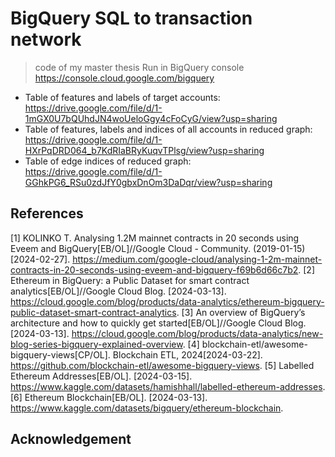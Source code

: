# BigQuery SQL to transaction network
> code of my master thesis
Run in BigQuery console https://console.cloud.google.com/bigquery
* Table of features and labels of target accounts: https://drive.google.com/file/d/1-1mGX0U7bQUhdJN4woUeloGgy4cFoCyG/view?usp=sharing
* Table of features, labels and indices of all accounts in reduced graph: https://drive.google.com/file/d/1-HXrPqDRD064_b7KdRIaBRyKuqvTPlsg/view?usp=sharing
* Table of edge indices of reduced graph: https://drive.google.com/file/d/1-GGhkPG6_RSu0zdJfY0gbxDnOm3DaDqr/view?usp=sharing

## References
[1] KOLINKO T. Analysing 1.2M mainnet contracts in 20 seconds using Eveem and BigQuery[EB/OL]//Google Cloud - Community. (2019-01-15)[2024-02-27]. https://medium.com/google-cloud/analysing-1-2m-mainnet-contracts-in-20-seconds-using-eveem-and-bigquery-f69b6d66c7b2.
[2] Ethereum in BigQuery: a Public Dataset for smart contract analytics[EB/OL]//Google Cloud Blog. [2024-03-13]. https://cloud.google.com/blog/products/data-analytics/ethereum-bigquery-public-dataset-smart-contract-analytics.
[3] An overview of BigQuery’s architecture and how to quickly get started[EB/OL]//Google Cloud Blog. [2024-03-13]. https://cloud.google.com/blog/products/data-analytics/new-blog-series-bigquery-explained-overview.
[4] blockchain-etl/awesome-bigquery-views[CP/OL]. Blockchain ETL, 2024[2024-03-22]. https://github.com/blockchain-etl/awesome-bigquery-views.
[5] Labelled Ethereum Addresses[EB/OL]. [2024-03-15]. https://www.kaggle.com/datasets/hamishhall/labelled-ethereum-addresses.
[6] Ethereum Blockchain[EB/OL]. [2024-03-13]. https://www.kaggle.com/datasets/bigquery/ethereum-blockchain.

## Acknowledgement